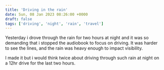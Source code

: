 ```yaml
---
title: 'Driving in the rain'
date: Sun, 08 Jan 2023 08:26:00 +0000
draft: false
tags: ['driving', 'night', 'rain', 'travel']
---
```


Yesterday i drove through the rain for two hours at night and it was so demanding that i stopped the audiobook to focus on driving. It was harder to see the lines, and the rain was heavy enough to impact visibility.

I made it but i would think twice about driving through such rain at night on a 12hr drive for the last two hours.